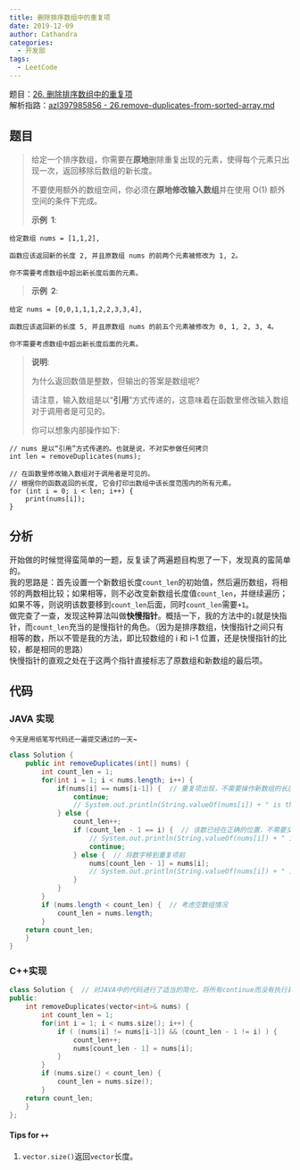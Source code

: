 ```yaml
---
title: 删除排序数组中的重复项
date: 2019-12-09
author: Cathandra
categories:
  - 开发部
tags:
  - LeetCode
---
```


题目：[26. 删除排序数组中的重复项](https://leetcode-cn.com/problems/remove-duplicates-from-sorted-array/)  
解析指路：[azl397985856 - 26.remove-duplicates-from-sorted-array.md](https://github.com/azl397985856/leetcode/blob/master/problems/26.remove-duplicates-from-sorted-array.md)

## 题目

> 给定一个排序数组，你需要在**原地**删除重复出现的元素，使得每个元素只出现一次，返回移除后数组的新长度。
>
> 不要使用额外的数组空间，你必须在**原地修改输入数组**并在使用 O(1) 额外空间的条件下完成。
>
> **示例  1**:

```
给定数组 nums = [1,1,2],

函数应该返回新的长度 2, 并且原数组 nums 的前两个元素被修改为 1, 2。

你不需要考虑数组中超出新长度后面的元素。
```

> **示例  2**:

```
给定 nums = [0,0,1,1,1,2,2,3,3,4],

函数应该返回新的长度 5, 并且原数组 nums 的前五个元素被修改为 0, 1, 2, 3, 4。

你不需要考虑数组中超出新长度后面的元素。
```

> **说明**:
>
> 为什么返回数值是整数，但输出的答案是数组呢?
>
> 请注意，输入数组是以“**引用**”方式传递的，这意味着在函数里修改输入数组对于调用者是可见的。
>
> 你可以想象内部操作如下:

```
// nums 是以“引用”方式传递的。也就是说，不对实参做任何拷贝
int len = removeDuplicates(nums);

// 在函数里修改输入数组对于调用者是可见的。
// 根据你的函数返回的长度, 它会打印出数组中该长度范围内的所有元素。
for (int i = 0; i < len; i++) {
    print(nums[i]);
}
```

<!-- More -->

## 分析

开始做的时候觉得蛮简单的一题，反复读了两遍题目构思了一下，发现真的蛮简单的。  
我的思路是：首先设置一个新数组长度`count_len`的初始值，然后遍历数组，将相邻的两数相比较；如果相等，则不必改变新数组长度值`count_len`，并继续遍历；如果不等，则说明该数要移到`count_len`后面，同时`count_len`需要`+1`。  
做完查了一查，发现这种算法叫做**快慢指针**。概括一下，我的方法中的`i`就是快指针，而`count_len`充当的是慢指针的角色。（因为是排序数组，快慢指针之间只有相等的数，所以不管是我的方法，即比较数组的 i 和 i-1 位置，还是快慢指针的比较，都是相同的思路）  
快慢指针的直观之处在于这两个指针直接标志了原数组和新数组的最后项。

## 代码

### JAVA 实现

<small>今天是用纸笔写代码还一遍提交通过的一天~</small>

```java
class Solution {
    public int removeDuplicates(int[] nums) {
        int count_len = 1;
        for(int i = 1; i < nums.length; i++) {
            if(nums[i] == nums[i-1]) {  // 重复项出现，不需要操作新数组的长度
                continue;
                // System.out.println(String.valueOf(nums[i]) + " is the same with the previous.");
            } else {
                count_len++;
                if (count_len - 1 == i) {  // 该数已经在正确的位置，不需要交换位置
                    // System.out.println(String.valueOf(nums[i]) + " is bigger but need not change position.");
                    continue;
                } else {  // 将数字移到重复项前
                    nums[count_len - 1] = nums[i];
                    // System.out.println(String.valueOf(nums[i]) + " is bigger and will change position to " + String.valueOf(count_len - 1));
                }
            }
        }
        if (nums.length < count_len) {  // 考虑空数组情况
            count_len = nums.length;
        }
    return count_len;
    }
}
```

### C++实现

```C++
class Solution {  // 对JAVA中的代码进行了适当的简化，将所有continue而没有执行具体判断的if-else语句都砍掉了
public:
    int removeDuplicates(vector<int>& nums) {
        int count_len = 1;
        for(int i = 1; i < nums.size(); i++) {
            if ( (nums[i] != nums[i-1]) && (count_len - 1 != i) ) {
                count_len++;
                nums[count_len - 1] = nums[i];
            }
        }
        if (nums.size() < count_len) {
            count_len = nums.size();
        }
    return count_len;
    }
};
```

#### Tips for `++`

1. `vector.size()`返回`vector`长度。
